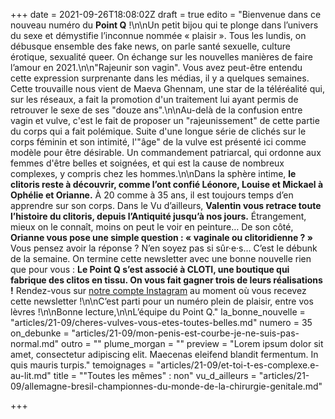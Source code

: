 +++
date = 2021-09-26T18:08:02Z
draft = true
edito = "Bienvenue dans ce nouveau numéro du **Point Q** !\n\nUn petit bijou qui te plonge dans l’univers du sexe et démystifie l’inconnue nommée « plaisir ». Tous les lundis, on débusque ensemble des fake news, on parle santé sexuelle, culture érotique, sexualité queer. On échange sur les nouvelles manières de faire l’amour en 2021.\n\n\"Rajeunir son vagin\". Vous avez peut-être entendu cette expression surprenante dans les médias, il y a quelques semaines. Cette trouvaille nous vient de Maeva Ghennam, une star de la téléréalité qui, sur les réseaux, a fait la promotion d'un traitement lui ayant permis de retrouver le sexe de ses \"douze ans\".\n\nAu-delà de la confusion entre vagin et vulve, c'est le fait de proposer un \"rajeunissement\" de cette partie du corps qui a fait polémique. Suite d'une longue série de clichés sur le corps féminin et son intimité, l'\"âge\" de la vulve est présenté ici comme modèle pour être désirable. Un commandement patriarcal, qui ordonne aux femmes d'être belles et soignées, et qui est la cause de nombreux complexes, y compris chez les hommes.\n\nDans la sphère intime, **le clitoris reste à découvrir, comme l’ont confié Léonore, Louise et Mickael à Ophélie et Orianne.** À 20 comme à 35 ans, il est toujours temps d’en apprendre sur son corps. Dans le Vu d’ailleurs, **Valentin vous retrace toute l’histoire du clitoris, depuis l’Antiquité jusqu’à nos jours.** Étrangement, mieux on le connaît, moins on peut le voir en peinture… De son côté, **Orianne vous pose une simple question : « vaginale ou clitoridienne ? »** Vous pensez avoir la réponse ? N’en soyez pas si sûr·e·s… C’est le débunk de la semaine. On termine cette newsletter avec une bonne nouvelle rien que pour vous : **Le Point Q s’est associé à CLOTI, une boutique qui fabrique des clitos en tissu. On vous fait gagner trois de leurs réalisations !** Rendez-vous sur [notre compte Instagram](https://www.instagram.com/lepoint.q/?hl=fr) au moment où vous recevez cette newsletter !\n\nC’est parti pour un numéro plein de plaisir, entre vos lèvres !\n\nBonne lecture,\n\nL’équipe du Point Q."
la_bonne_nouvelle = "articles/21-09/cheres-vulves-vous-etes-toutes-belles.md"
numero = 35
on_debunke = "articles/21-09/mon-penis-est-courbe-je-ne-suis-pas-normal.md"
outro = ""
plume_morgan = ""
preview = "Lorem ipsum dolor sit amet, consectetur adipiscing elit. Maecenas eleifend blandit fermentum. In quis mauris turpis."
temoignages = "articles/21-09/et-toi-t-es-complexe.e-au-lit.md"
title = "\"Toutes les mêmes\" : non"
vu_d_ailleurs = "articles/21-09/allemagne-bresil-championnes-du-monde-de-la-chirurgie-genitale.md"

+++
